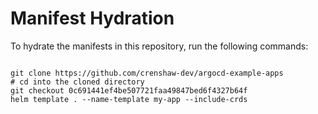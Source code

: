 
# Manifest Hydration

To hydrate the manifests in this repository, run the following commands:

```shell

git clone https://github.com/crenshaw-dev/argocd-example-apps
# cd into the cloned directory
git checkout 0c691441ef4be507721faa49847bed6f4327b64f
helm template . --name-template my-app --include-crds
```